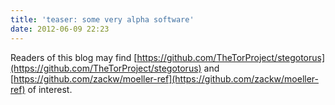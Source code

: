 ```yaml
---
title: 'teaser: some very alpha software'
date: 2012-06-09 22:23
---
```


Readers of this blog may find
[https://github.com/TheTorProject/stegotorus](https://github.com/TheTorProject/stegotorus)
and
[https://github.com/zackw/moeller-ref](https://github.com/zackw/moeller-ref)
of interest.
